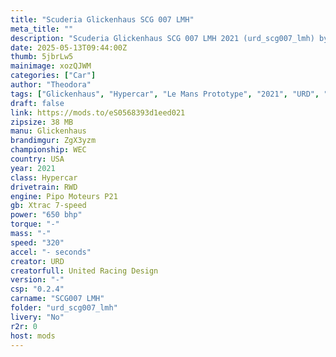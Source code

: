 ```yaml
---
title: "Scuderia Glickenhaus SCG 007 LMH"
meta_title: ""
description: "Scuderia Glickenhaus SCG 007 LMH 2021 (urd_scg007_lmh) by URD for Assetto Corsa"
date: 2025-05-13T09:44:00Z
thumb: 5jbrLw5
mainimage: xozQJWM
categories: ["Car"]
author: "Theodora"
tags: ["Glickenhaus", "Hypercar", "Le Mans Prototype", "2021", "URD", "USA"]
draft: false
link: https://mods.to/eS0568393d1eed021
zipsize: 38 MB
manu: Glickenhaus
brandimgur: ZgX3yzm
championship: WEC
country: USA
year: 2021
class: Hypercar
drivetrain: RWD
engine: Pipo Moteurs P21
gb: Xtrac 7-speed
power: "650 bhp"
torque: "-"
mass: "-"
speed: "320"
accel: "- seconds"
creator: URD
creatorfull: United Racing Design
version: "-"
csp: "0.2.4"
carname: "SCG007 LMH"
folder: "urd_scg007_lmh"
livery: "No"
r2r: 0
host: mods
---
```

